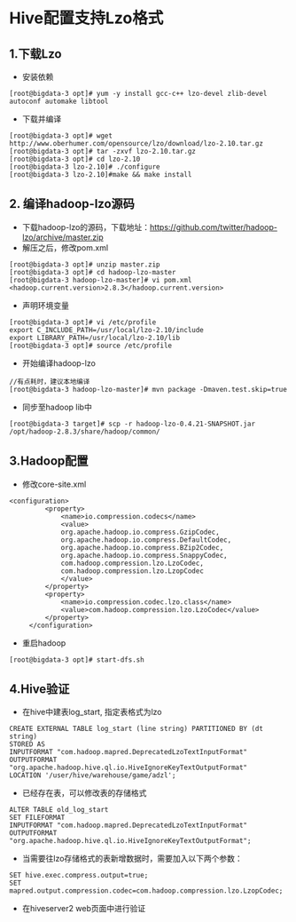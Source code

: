 # Hive配置支持Lzo格式

## 1.下载Lzo
* 安装依赖
```
[root@bigdata-3 opt]# yum -y install gcc-c++ lzo-devel zlib-devel autoconf automake libtool
```
* 下载并编译
```
[root@bigdata-3 opt]# wget http://www.oberhumer.com/opensource/lzo/download/lzo-2.10.tar.gz
[root@bigdata-3 opt]# tar -zxvf lzo-2.10.tar.gz
[root@bigdata-3 opt]# cd lzo-2.10
[root@bigdata-3 lzo-2.10]# ./configure
[root@bigdata-3 lzo-2.10]#make && make install
```

## 2. 编译hadoop-lzo源码

* 下载hadoop-lzo的源码，下载地址：https://github.com/twitter/hadoop-lzo/archive/master.zip
*  解压之后，修改pom.xml

```
[root@bigdata-3 opt]# unzip master.zip
[root@bigdata-3 opt]# cd hadoop-lzo-master
[root@bigdata-3 hadoop-lzo-master]# vi pom.xml
<hadoop.current.version>2.8.3</hadoop.current.version>
```

* 声明环境变量

```
[root@bigdata-3 opt]# vi /etc/profile
export C_INCLUDE_PATH=/usr/local/lzo-2.10/include
export LIBRARY_PATH=/usr/local/lzo-2.10/lib
[root@bigdata-3 opt]# source /etc/profile
```

* 开始编译hadoop-lzo

```
//有点耗时，建议本地编译
[root@bigdata-3 hadoop-lzo-master]# mvn package -Dmaven.test.skip=true
```

* 同步至hadoop lib中     
     
```
[root@bigdata-3 target]# scp -r hadoop-lzo-0.4.21-SNAPSHOT.jar  /opt/hadoop-2.8.3/share/hadoop/common/
```

## 3.Hadoop配置
* 修改core-site.xml

```
<configuration>
         <property>
             <name>io.compression.codecs</name>
             <value>
             org.apache.hadoop.io.compress.GzipCodec,
             org.apache.hadoop.io.compress.DefaultCodec,
             org.apache.hadoop.io.compress.BZip2Codec,
             org.apache.hadoop.io.compress.SnappyCodec,
             com.hadoop.compression.lzo.LzoCodec,
             com.hadoop.compression.lzo.LzopCodec
             </value>
         </property>
         <property>
             <name>io.compression.codec.lzo.class</name>
             <value>com.hadoop.compression.lzo.LzoCodec</value>
         </property>
     </configuration>
```

* 重启hadoop

```
[root@bigdata-3 opt]# start-dfs.sh
```

## 4.Hive验证
* 在hive中建表log_start, 指定表格式为lzo

```
CREATE EXTERNAL TABLE log_start (line string) PARTITIONED BY (dt string)
STORED AS
INPUTFORMAT "com.hadoop.mapred.DeprecatedLzoTextInputFormat"
OUTPUTFORMAT "org.apache.hadoop.hive.ql.io.HiveIgnoreKeyTextOutputFormat"
LOCATION '/user/hive/warehouse/game/adzl';
```
* 已经存在表，可以修改表的存储格式

```
ALTER TABLE old_log_start
SET FILEFORMAT 
INPUTFORMAT "com.hadoop.mapred.DeprecatedLzoTextInputFormat"
OUTPUTFORMAT "org.apache.hadoop.hive.ql.io.HiveIgnoreKeyTextOutputFormat";
```

* 当需要往lzo存储格式的表新增数据时，需要加入以下两个参数：

```
SET hive.exec.compress.output=true;
SET mapred.output.compression.codec=com.hadoop.compression.lzo.LzopCodec;
```
* 在hiveserver2 web页面中进行验证


